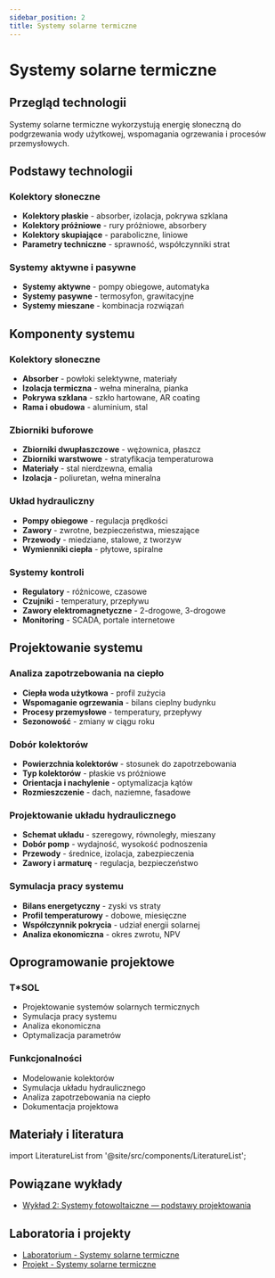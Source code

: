 ```yaml
---
sidebar_position: 2
title: Systemy solarne termiczne
---
```


# Systemy solarne termiczne

## Przegląd technologii

Systemy solarne termiczne wykorzystują energię słoneczną do podgrzewania wody użytkowej, wspomagania ogrzewania i procesów przemysłowych.

## Podstawy technologii

### Kolektory słoneczne
- **Kolektory płaskie** - absorber, izolacja, pokrywa szklana
- **Kolektory próżniowe** - rury próżniowe, absorbery
- **Kolektory skupiające** - paraboliczne, liniowe
- **Parametry techniczne** - sprawność, współczynniki strat

### Systemy aktywne i pasywne
- **Systemy aktywne** - pompy obiegowe, automatyka
- **Systemy pasywne** - termosyfon, grawitacyjne
- **Systemy mieszane** - kombinacja rozwiązań

## Komponenty systemu

### Kolektory słoneczne
- **Absorber** - powłoki selektywne, materiały
- **Izolacja termiczna** - wełna mineralna, pianka
- **Pokrywa szklana** - szkło hartowane, AR coating
- **Rama i obudowa** - aluminium, stal

### Zbiorniki buforowe
- **Zbiorniki dwupłaszczowe** - wężownica, płaszcz
- **Zbiorniki warstwowe** - stratyfikacja temperaturowa
- **Materiały** - stal nierdzewna, emalia
- **Izolacja** - poliuretan, wełna mineralna

### Układ hydrauliczny
- **Pompy obiegowe** - regulacja prędkości
- **Zawory** - zwrotne, bezpieczeństwa, mieszające
- **Przewody** - miedziane, stalowe, z tworzyw
- **Wymienniki ciepła** - płytowe, spiralne

### Systemy kontroli
- **Regulatory** - różnicowe, czasowe
- **Czujniki** - temperatury, przepływu
- **Zawory elektromagnetyczne** - 2-drogowe, 3-drogowe
- **Monitoring** - SCADA, portale internetowe

## Projektowanie systemu

### Analiza zapotrzebowania na ciepło
- **Ciepła woda użytkowa** - profil zużycia
- **Wspomaganie ogrzewania** - bilans cieplny budynku
- **Procesy przemysłowe** - temperatury, przepływy
- **Sezonowość** - zmiany w ciągu roku

### Dobór kolektorów
- **Powierzchnia kolektorów** - stosunek do zapotrzebowania
- **Typ kolektorów** - płaskie vs próżniowe
- **Orientacja i nachylenie** - optymalizacja kątów
- **Rozmieszczenie** - dach, naziemne, fasadowe

### Projektowanie układu hydraulicznego
- **Schemat układu** - szeregowy, równoległy, mieszany
- **Dobór pomp** - wydajność, wysokość podnoszenia
- **Przewody** - średnice, izolacja, zabezpieczenia
- **Zawory i armaturę** - regulacja, bezpieczeństwo

### Symulacja pracy systemu
- **Bilans energetyczny** - zyski vs straty
- **Profil temperaturowy** - dobowe, miesięczne
- **Współczynnik pokrycia** - udział energii solarnej
- **Analiza ekonomiczna** - okres zwrotu, NPV

## Oprogramowanie projektowe

### T*SOL
- Projektowanie systemów solarnych termicznych
- Symulacja pracy systemu
- Analiza ekonomiczna
- Optymalizacja parametrów

### Funkcjonalności
- Modelowanie kolektorów
- Symulacja układu hydraulicznego
- Analiza zapotrzebowania na ciepło
- Dokumentacja projektowa

## Materiały i literatura

import LiteratureList from '@site/src/components/LiteratureList';

<LiteratureList topic="software" title="Podręczniki oprogramowania" />

## Powiązane wykłady

- [Wykład 2: Systemy fotowoltaiczne — podstawy projektowania](/docs/wyklady/wyklad-02-pv-podstawy)

## Laboratoria i projekty

- [Laboratorium - Systemy solarne termiczne](/docs/projekty/solar-thermal-systems)
- [Projekt - Systemy solarne termiczne](/docs/projekty/solar-thermal-systems)

